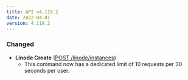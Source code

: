 ```yaml
---
title: API v4.119.2
date: 2022-04-01
version: 4.119.2
---
```


### Changed

- **Linode Create** ([POST /linode/instances](/docs/api/linode-instances/linode-create/))
    - This command now has a dedicated limit of 10 requests per 30 seconds per user.